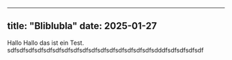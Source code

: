 

---
title: "Bliblubla"
date: 2025-01-27
---

Hallo Hallo das ist ein Test.
sdfsdfsdfsdfsdfsdfsdfsdfsdfsdfsdfsdfsdfsdfsdfsdfsdddfsdfsdfsdfsdf
